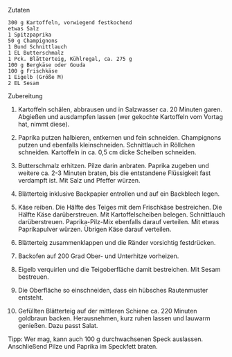 Zutaten

    300 g Kartoffeln, vorwiegend festkochend
    etwas Salz
    1 Spitzpaprika
    50 g Champignons
    1 Bund Schnittlauch
    1 EL Butterschmalz
    1 Pck. Blätterteig, Kühlregal, ca. 275 g
    100 g Bergkäse oder Gouda
    100 g Frischkäse
    1 Eigelb (Größe M)
    2 EL Sesam

Zubereitung

1. Kartoffeln schälen, abbrausen und in Salzwasser ca. 20 Minuten garen. Abgießen und ausdampfen lassen (wer gekochte Kartoffeln vom Vortag hat, nimmt diese).

2. Paprika putzen halbieren, entkernen und fein schneiden. Champignons putzen und ebenfalls kleinschneiden. Schnittlauch in Röllchen schneiden. Kartoffeln in ca. 0,5 cm dicke Scheiben schneiden.

3. Butterschmalz erhitzen. Pilze darin anbraten. Paprika zugeben und weitere ca. 2-3 Minuten braten, bis die entstandene Flüssigkeit fast verdampft ist. Mit Salz und Pfeffer würzen.

4. Blätterteig inklusive Backpapier entrollen und auf ein Backblech legen.

5. Käse reiben. Die Hälfte des Teiges mit dem Frischkäse bestreichen.
Die Hälfte Käse darüberstreuen. Mit Kartoffelscheiben belegen. Schnittlauch darüberstreuen. Paprika-Pilz-Mix ebenfalls darauf verteilen. Mit etwas Paprikapulver würzen. Übrigen Käse darauf verteilen.

6. Blätterteig zusammenklappen und die Ränder vorsichtig festdrücken.

7. Backofen auf 200 Grad Ober- und Unterhitze vorheizen.

8. Eigelb verquirlen und die Teigoberfläche damit bestreichen. Mit Sesam bestreuen.

9. Die Oberfläche so einschneiden, dass ein hübsches Rautenmuster entsteht.

10. Gefüllten Blätterteig auf der mittleren Schiene ca. 220 Minuten goldbraun backen. Herausnehmen, kurz ruhen lassen und lauwarm genießen. Dazu passt Salat.

Tipp: Wer mag, kann auch 100 g durchwachsenen Speck auslassen. Anschließend Pilze und Paprika im Speckfett braten. 